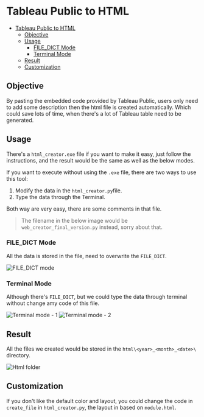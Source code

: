# Tableau Public to HTML

- [Tableau Public to HTML](#tableau-public-to-html)
  - [Objective](#objective)
  - [Usage](#usage)
    - [FILE_DICT Mode](#file_dict-mode)
    - [Terminal Mode](#terminal-mode)
  - [Result](#result)
  - [Customization](#customization)

## Objective

By pasting the embedded code provided by Tableau Public, users only need to add some description then the html file is created automatically. Which could save lots of time, when there's a lot of Tableau table need to be generated.

## Usage

There's a `html_creator.exe` file if you want to make it easy, just follow the instructions, and the result would be the same as well as the below modes.

If you want to execute without using the `.exe` file, there are two ways to use this tool:

1. Modify the data in the `html_creator.py`file.
2. Type the data through the Terminal.

Both way are very easy, there are some comments in that file.

> The filename in the below image would be `web_creator_final_version.py` instead, sorry about that.

### FILE_DICT Mode

All the data is stored in the file, need to overwrite the `FILE_DICT`.

![FILE_DICT mode](https://i.imgur.com/xeJr8Z8.png)

### Terminal Mode

Although there's `FILE_DICT`, but we could type the data through terminal without change amy code of this file.

![Terminal mode - 1](https://i.imgur.com/3lUnYs1.png)
![Terminal mode - 2](https://i.imgur.com/A3J0XvG.png)

## Result

All the files we created would be stored in the `html\<year>_<month>_<date>\` directory.

![Html folder](https://i.imgur.com/jQOf9Sv.png)

## Customization

If you don't like the default color and layout, you could change the code in `create_file` in `html_creator.py`, the layout in based on `module.html`.
